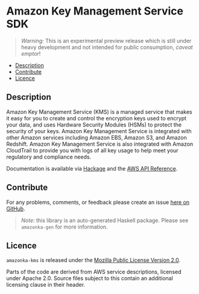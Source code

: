 # Amazon Key Management Service SDK

> _Warning:_ This is an experimental preview release which is still under heavy development and not intended for public consumption, _caveat emptor_!

* [Description](#description)
* [Contribute](#contribute)
* [Licence](#licence)

## Description

Amazon Key Management Service (KMS) is a managed service that makes it easy
for you to create and control the encryption keys used to encrypt your data,
and uses Hardware Security Modules (HSMs) to protect the security of your
keys. Amazon Key Management Service is integrated with other Amazon services
including Amazon EBS, Amazon S3, and Amazon Redshift. Amazon Key Management
Service is also integrated with Amazon CloudTrail to provide you with logs of
all key usage to help meet your regulatory and compliance needs.

Documentation is available via [Hackage](http://hackage.haskell.org/package/amazonka-kms)
and the [AWS API Reference](http://docs.aws.amazon.com/kms/latest/APIReference/Welcome.html).


## Contribute

For any problems, comments, or feedback please create an issue [here on GitHub](https://github.com/brendanhay/amazonka/issues).

> _Note:_ this library is an auto-generated Haskell package. Please see `amazonka-gen` for more information.


## Licence

`amazonka-kms` is released under the [Mozilla Public License Version 2.0](http://www.mozilla.org/MPL/).

Parts of the code are derived from AWS service descriptions, licensed under Apache 2.0.
Source files subject to this contain an additional licensing clause in their header.
